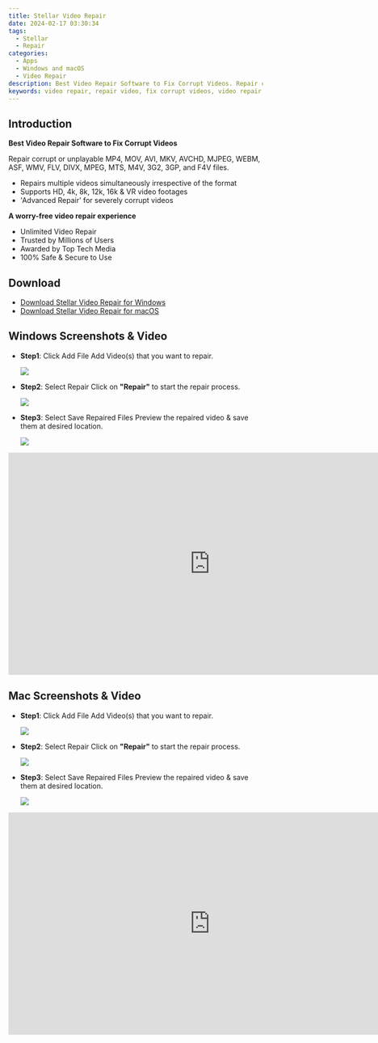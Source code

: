 ```yaml
---
title: Stellar Video Repair
date: 2024-02-17 03:30:34
tags: 
  - Stellar
  - Repair
categories: 
  - Apps
  - Windows and macOS
  - Video Repair
description: Best Video Repair Software to Fix Corrupt Videos. Repair corrupt or unplayable MP4, MOV, AVI, MKV, AVCHD, MJPEG, WEBM, ASF, WMV, FLV, DIVX, MPEG, MTS, M4V, 3G2, 3GP, and F4V files.
keywords: video repair, repair video, fix corrupt videos, video repair software, repair mp4, repair mov, repair avi, repair mkv, repair avchd, repair mjpeg, repair webm, repair asf, repair wmv, repair flv, repair divx, repair mpeg, repair mts, repair m4v, repair 3g2, repair 3gp, repair f4v
---
```


## Introduction

**Best Video Repair Software to Fix Corrupt Videos**

Repair corrupt or unplayable MP4, MOV, AVI, MKV, AVCHD, MJPEG, WEBM, ASF, WMV, FLV, DIVX, MPEG, MTS, M4V, 3G2, 3GP, and F4V files.

- Repairs multiple videos simultaneously irrespective of the format
- Supports HD, 4k, 8k, 12k, 16k & VR video footages
- 'Advanced Repair' for severely corrupt videos

**A worry-free video repair experience**

- Unlimited Video Repair
- Trusted by Millions of Users
- Awarded by Top Tech Media
- 100% Safe & Secure to Use


## Download

- [Download Stellar Video Repair for Windows](/stellar-video-repair-for-win/)
- [Download Stellar Video Repair for macOS](/stellar-video-repair-for-mac/)

## Windows Screenshots & Video

- **Step1**: Click Add File
  Add Video(s) that you want to repair.

  ![](/images/apps/stellar/stellar-repair-for-video/page/stellar-video-repair-add-files.png)

- **Step2**: Select Repair
  Click on **"Repair"** to start the repair process.

  ![](/images/apps/stellar/stellar-repair-for-video/page/stellar-repairing-selected-videos.png)


- **Step3**: Select Save Repaired Files
  Preview the repaired video & save them at desired location.
  
  ![](/images/apps/stellar/stellar-repair-for-video/page/stellar-video-repair-select-save-repaired-files.png) 


<iframe width="798" height="440" src="https://www.youtube.com/embed/Qe0ZNAFEGfQ" title="How to Fix or Repair Corrupt or Broken Video {Updated- 2023}" frameborder="0" allow="accelerometer; autoplay; clipboard-write; encrypted-media; gyroscope; picture-in-picture; web-share" allowfullscreen></iframe>

## Mac Screenshots & Video

- **Step1**: Click Add File
  Add Video(s) that you want to repair.

  ![](/images/apps/stellar/stellar-repair-for-video/page/stellar-repair-for-video-mac-preview.png)

- **Step2**: Select Repair
  Click on **"Repair"** to start the repair process.

  ![](/images/apps/stellar/stellar-repair-for-video/page/stellar-repair-for-video-mac-select.png)


- **Step3**: Select Save Repaired Files
  Preview the repaired video & save them at desired location.
  
  ![](/images/apps/stellar/stellar-repair-for-video/page/stellar-repair-for-video-mac-save.png)
  

<iframe width="798" height="440" src="https://www.youtube.com/embed/4lGgWwidNlM" title="Video Repair Tool Mac &amp; Windows - Stellar Repair for Video - Best Video Repair Software" frameborder="0" allow="accelerometer; autoplay; clipboard-write; encrypted-media; gyroscope; picture-in-picture; web-share" allowfullscreen></iframe>